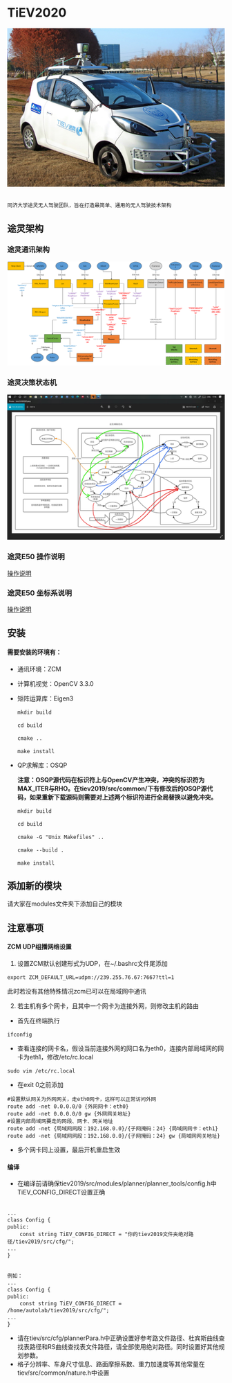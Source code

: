 # TiEV2020

![image alt text](docs/pics/TiEVcar.jpg)

```

同济大学途灵无人驾驶团队，旨在打造最简单、通用的无人驾驶技术架构

```

## 途灵架构

### 途灵通讯架构
![image alt text](docs/pics/2020TiEV_data_flow.png)

### 途灵决策状态机
![image alt text](docs/pics/TiEV2020_FSM_flat.png)

### 途灵E50 操作说明
[操作说明](docs/TiEV_E50操作说明.md)

### 途灵E50 坐标系说明
[操作说明](docs/TiEV_E50坐标系说明.md)


## 安装

#### 需要安装的环境有：

* 通讯环境：ZCM

* 计算机视觉：OpenCV 3.3.0

* 矩阵运算库：Eigen3

  ```
  mkdir build
  ```

  ```
  cd build
  ```

  ```
  cmake ..
  ```

  ```
  make install
  ```

* QP求解库：OSQP

  **注意：OSQP源代码在标识符上与OpenCV产生冲突，冲突的标识符为MAX_ITER与RHO。在tiev2019/src/common/下有修改后的OSQP源代码，如果重新下载源码则需要对上述两个标识符进行全局替换以避免冲突。**

  ```
  mkdir build
  ```

  ```
  cd build
  ```

  ```
  cmake -G "Unix Makefiles" ..
  ```

  ```
  cmake --build .
  ```

  ```
  make install
  ```

  

## 添加新的模块

请大家在modules文件夹下添加自己的模块

## 注意事项

#### ZCM UDP组播网络设置

1. 设置ZCM默认创建形式为UDP，在~/.bashrc文件尾添加

```
export ZCM_DEFAULT_URL=udpm://239.255.76.67:7667?ttl=1
```

此时若没有其他特殊情况zcm已可以在局域网中通讯

2. 若主机有多个网卡，且其中一个网卡为连接外网，则修改主机的路由

* 首先在终端执行

```
ifconfig
```

* 查看连接的网卡名，假设当前连接外网的网口名为eth0，连接内部局域网的网卡为eth1，修改/etc/rc.local

```
sudo vim /etc/rc.local
```

* 在exit 0之前添加

```
#设置默认网关为外网网关，走eth0网卡，这样可以正常访问外网
route add -net 0.0.0.0/0 {外网网卡：eth0}
route add -net 0.0.0.0/0 gw {外网网关地址}
#设置内部局域网要走的网段、网卡、网关地址
route add -net {局域网网段：192.168.0.0}/{子网掩码：24} {局域网网卡：eth1}
route add -net {局域网网段：192.168.0.0}/{子网掩码：24} gw {局域网网关地址}
```

* 多个网卡同上设置，最后开机重启生效

#### 编译

* 在编译前请确保tiev2019/src/modules/planner/planner_tools/config.h中TiEV_CONFIG_DIRECT设置正确
```

...
class Config {
public:
	const string TiEV_CONFIG_DIRECT = "你的tiev2019文件夹绝对路径/tiev2019/src/cfg/";
...
}

```

```

例如：
...
class Config {
public:
	const string TiEV_CONFIG_DIRECT = /home/autolab/tiev2019/src/cfg/";
...
}

```

* 请在tiev/src/cfg/plannerPara.h中正确设置好参考路文件路径、杜宾斯曲线查找表路径和RS曲线查找表文件路径，请全部使用绝对路径。同时设置好其他规划参数。
* 格子分辨率、车身尺寸信息、路面摩擦系数、重力加速度等其他常量在tiev/src/common/nature.h中设置
